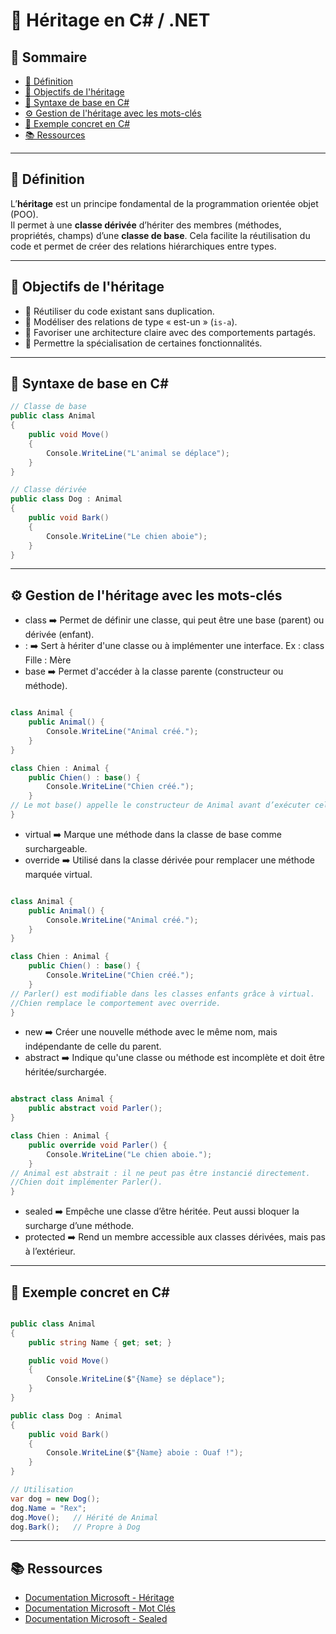 # 🧬 Héritage en C# / .NET

## 📑 Sommaire
<!-- TOC -->
- [📘 Définition](#-définition)
- [🎯 Objectifs de l'héritage](#-objectifs-de-lhéritage)
- [🧰 Syntaxe de base en C#](#-syntaxe-de-base-en-c)
- [⚙️ Gestion de l'héritage avec les mots-clés](#️-gestion-de-lhéritage-avec-les-mots-clés)
- [🧪 Exemple concret en C#](#-exemple-concret-en-c)
- [📚 Ressources](#-ressources)
<!-- /TOC -->

---

## 📘 Définition

L’**héritage** est un principe fondamental de la programmation orientée objet (POO).  
Il permet à une **classe dérivée** d’hériter des membres (méthodes, propriétés, champs) d’une **classe de base**. Cela facilite la réutilisation du code et permet de créer des relations hiérarchiques entre types.

---

## 🎯 Objectifs de l'héritage

- 🔁 Réutiliser du code existant sans duplication.  
- 🧩 Modéliser des relations de type « est-un » (`is-a`).  
- 🧱 Favoriser une architecture claire avec des comportements partagés.  
- 🎯 Permettre la spécialisation de certaines fonctionnalités.

---

## 🧰 Syntaxe de base en C#

```csharp
// Classe de base
public class Animal
{
    public void Move()
    {
        Console.WriteLine("L'animal se déplace");
    }
}

// Classe dérivée
public class Dog : Animal
{
    public void Bark()
    {
        Console.WriteLine("Le chien aboie");
    }
}

```

---

## ⚙️ Gestion de l'héritage avec les mots-clés

- class ➡️ Permet de définir une classe, qui peut être une base (parent) ou dérivée (enfant).
- : ➡️ Sert à hériter d'une classe ou à implémenter une interface. Ex : class Fille : Mère
- base ➡️ Permet d'accéder à la classe parente (constructeur ou méthode).

```csharp

class Animal {
    public Animal() {
        Console.WriteLine("Animal créé.");
    }
}

class Chien : Animal {
    public Chien() : base() {
        Console.WriteLine("Chien créé.");
    }
// Le mot base() appelle le constructeur de Animal avant d’exécuter celui de Chien.
}

```

- virtual ➡️ Marque une méthode dans la classe de base comme surchargeable.
- override ➡️ Utilisé dans la classe dérivée pour remplacer une méthode marquée virtual.

```csharp

class Animal {
    public Animal() {
        Console.WriteLine("Animal créé.");
    }
}

class Chien : Animal {
    public Chien() : base() {
        Console.WriteLine("Chien créé.");
    }
// Parler() est modifiable dans les classes enfants grâce à virtual.
//Chien remplace le comportement avec override.
}

```

- new ➡️ Créer une nouvelle méthode avec le même nom, mais indépendante de celle du parent.
- abstract ➡️ Indique qu'une classe ou méthode est incomplète et doit être héritée/surchargée.

```csharp

abstract class Animal {
    public abstract void Parler();
}

class Chien : Animal {
    public override void Parler() {
        Console.WriteLine("Le chien aboie.");
    }
// Animal est abstrait : il ne peut pas être instancié directement.
//Chien doit implémenter Parler().
}

```

- sealed ➡️ Empêche une classe d’être héritée. Peut aussi bloquer la surcharge d’une méthode.
- protected ➡️ Rend un membre accessible aux classes dérivées, mais pas à l’extérieur.

---

## 🧪 Exemple concret en C#

```csharp

public class Animal
{
    public string Name { get; set; }

    public void Move()
    {
        Console.WriteLine($"{Name} se déplace");
    }
}

public class Dog : Animal
{
    public void Bark()
    {
        Console.WriteLine($"{Name} aboie : Ouaf !");
    }
}

// Utilisation
var dog = new Dog();
dog.Name = "Rex";
dog.Move();   // Hérité de Animal
dog.Bark();   // Propre à Dog

```

---

## 📚 Ressources

- [Documentation Microsoft - Héritage](https://learn.microsoft.com/fr-fr/dotnet/csharp/fundamentals/object-oriented/inheritance)
- [Documentation Microsoft - Mot Clés](https://learn.microsoft.com/fr-fr/dotnet/csharp/programming-guide/classes-and-structs/versioning-with-the-override-and-new-keywords)
- [Documentation Microsoft - Sealed](https://learn.microsoft.com/fr-fr/dotnet/csharp/language-reference/keywords/sealed)